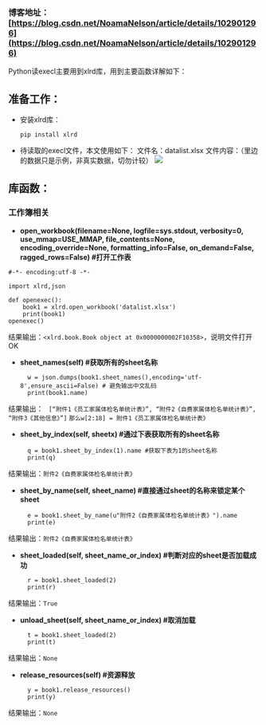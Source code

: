 ### 博客地址：  [https://blog.csdn.net/NoamaNelson/article/details/102901296](https://blog.csdn.net/NoamaNelson/article/details/102901296)  
Python读execl主要用到xlrd库，用到主要函数详解如下：  

## 准备工作： 


- 安装xlrd库：  
    
    `pip install xlrd`



- 待读取的execl文件，本文使用如下：
文件名：datalist.xlsx
文件内容：（里边的数据只是示例，非真实数据，切勿计较） 
![](https://img-blog.csdnimg.cn/20191104174206561.png?x-oss-process=image/watermark,type_ZmFuZ3poZW5naGVpdGk,shadow_10,text_aHR0cHM6Ly9ibG9nLmNzZG4ubmV0L05vYW1hTmVsc29u,size_16,color_FFFFFF,t_70)  
## 库函数：
### 工作簿相关 


- **open_workbook(filename=None,
logfile=sys.stdout, verbosity=0, use_mmap=USE_MMAP,
file_contents=None,
encoding_override=None,
formatting_info=False, on_demand=False, ragged_rows=False)	#打开工作表**  

`#-*- encoding:utf-8 -*-`    
    
	import xlrd,json  

	def openexec():  
		book1 = xlrd.open_workbook('datalist.xlsx')  
		print(book1)  
	openexec() 


结果输出：`<xlrd.book.Book object at 0x0000000002F10358>`，说明文件打开OK

- **sheet_names(self)	#获取所有的sheet名称**
 

	    w = json.dumps(book1.sheet_names(),encoding='utf-8',ensure_ascii=False) # 避免输出中文乱码   
	    print(book1.name)   

结果输出：   ` [“附件1《员工家属体检名单统计表》”, “附件2《自费家属体检名单统计表》”, “附件3《其他信息》”]`
    `那么w[2:18] = 附件1《员工家属体检名单统计表》`



- **sheet_by_index(self, sheetx) #通过下表获取所有的sheet名称**   


	    q = book1.sheet_by_index(1).name #获取下表为1的sheet名称  
	    print(q)
     


结果输出：`附件2《自费家属体检名单统计表》`

- **sheet_by_name(self, sheet_name)	#直接通过sheet的名称来锁定某个sheet**  

	
		e = book1.sheet_by_name(u"附件2《自费家属体检名单统计表》").name 
	    print(e)

结果输出：`附件2《自费家属体检名单统计表》`



- **sheet_loaded(self, sheet_name_or_index)	#判断对应的sheet是否加载成功**  


		r = book1.sheet_loaded(2)
	    print(r)

结果输出：`True`



- **unload_sheet(self, sheet_name_or_index)	#取消加载**  


		t = book1.sheet_loaded(2)  
	    print(t)

结果输出：`None`



- **release_resources(self)	#资源释放**  


		y = book1.release_resources()  
	    print(y)

结果输出：`None`

